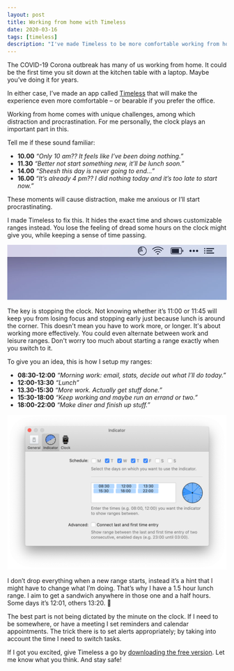 ```yaml
---
layout: post
title: Working from home with Timeless
date: 2020-03-16
tags: [timeless]
description: "I've made Timeless to be more comfortable working from home."
---
```

The COVID-19 Corona outbreak has many of us working from home. It could be the first time you sit down at the kitchen table with a laptop. Maybe you’ve doing it for years.

In either case, I’ve made an app called [Timeless](/timeless) that will make the experience even more comfortable – or bearable if you prefer the office.

Working from home comes with unique challenges, among which distraction and procrastination. For me personally, the clock plays an important part in this.

Tell me if these sound familiar:
* **10.00**  _“Only 10 am?? It feels like I’ve been doing nothing.”_
* **11.30**  _“Better not start something new, it’ll be lunch soon.”_
* **14.00**  _“Sheesh this day is never going to end…”_
* **16.00**  _“It’s already 4 pm?? I did nothing today and it’s too late to start now.”_

These moments will cause distraction, make me anxious or I’ll start procrastinating.

I made Timeless to fix this. It hides the exact time and shows customizable ranges instead. You lose the feeling of dread some hours on the clock might give you, while keeping a sense of time passing.

![A screenshot of Timeless' indicator in the menu bar](/assets/img/app/timeless-status-item-indicator@2x.jpg)

The key is stopping the clock. Not knowing whether it’s 11:00 or 11:45 will keep you from losing focus and stopping early just because lunch is around the corner. This doesn't mean you have to work more, or longer. It's about working more effectively. You could even alternate between work and leisure ranges. Don't worry too much about starting a range exactly when you switch to it.

To give you an idea, this is how I setup my ranges:
* **08:30-12:00** _“Morning work: email, stats, decide out what I’ll do today.”_
* **12:00-13:30** _“Lunch”_
* **13.30-15:30** _“More work. Actually get stuff done.”_
* **15:30-18:00** _“Keep working and maybe run an errand or two.”_
* **18:00-22:00** _“Make diner and finish up stuff.”_

![A screenshot of the preferences window showing my ranges](/assets/img/app/timeless-my-ranges.png)

I don’t drop everything when a new range starts, instead it’s a hint that I might have to change what I’m doing. That’s why I have a 1.5 hour lunch range. I aim to get a sandwich anywhere in those one and a half hours. Some days it’s 12:01, others 13:20. 🥪

The best part is not being dictated by the minute on the clock. If I need to be somewhere, or have a meeting I set reminders and calendar appointments. The trick there is to set alerts appropriately; by taking into account the time I need to switch tasks.

If I got you excited, give Timeless a go by [downloading the free version](/timeless). Let me know what you think. And stay safe!
